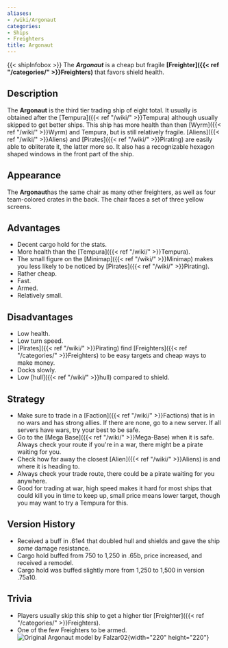 ```yaml
---
aliases:
- /wiki/Argonaut
categories:
- Ships
- Freighters
title: Argonaut
---
```


{{< shipInfobox >}} The **_Argonaut_** is a cheap but fragile **[Freighter]({{< ref "/categories/" >}}Freighters)** that favors shield health.

## Description

The **Argonaut** is the third tier trading ship of eight total. It usually is obtained after the [Tempura]({{< ref "/wiki/" >}}Tempura) although usually skipped to get better ships. This ship has more health than then [Wyrm]({{< ref "/wiki/" >}}Wyrm) and Tempura, but is still relatively fragile. [Aliens]({{< ref "/wiki/" >}}Aliens) and [Pirates]({{< ref "/wiki/" >}}Pirating) are easily able to obliterate it, the latter more so. It also has a recognizable hexagon shaped windows in the front part of the ship.

## Appearance

The **Argonaut**has the same chair as many other freighters, as well as four team-colored crates in the back. The chair faces a set of three yellow screens.

## Advantages

- Decent cargo hold for the stats.
- More health than the [Tempura]({{< ref "/wiki/" >}}Tempura).
- The small figure on the [Minimap]({{< ref "/wiki/" >}}Minimap) makes you less likely to be noticed by [Pirates]({{< ref "/wiki/" >}}Pirating).
- Rather cheap.
- Fast.
- Armed.
- Relatively small.

## Disadvantages

- Low health.
- Low turn speed.
- [Pirates]({{< ref "/wiki/" >}}Pirating) find [Freighters]({{< ref "/categories/" >}}Freighters) to be easy targets and cheap ways to make money.
- Docks slowly.
- Low [hull]({{< ref "/wiki/" >}}hull) compared to shield.

## Strategy

- Make sure to trade in a [Faction]({{< ref "/wiki/" >}}Factions) that is in no wars and has strong allies. If there are none, go to a new server. If all servers have wars, try your best to be safe.
- Go to the [Mega Base]({{< ref "/wiki/" >}}Mega-Base) when it is safe. Always check your route if you're in a war, there might be a pirate waiting for you.
- Check how far away the closest [Alien]({{< ref "/wiki/" >}}Aliens) is and where it is heading to.
- Always check your trade route, there could be a pirate waiting for you anywhere.
- Good for trading at war, high speed makes it hard for most ships that could kill you in time to keep up, small price means lower target, though you may want to try a Tempura for this.

## Version History 

- Received a buff in .61e4 that doubled hull and shields and gave the ship _some_ damage resistance.
- Cargo hold buffed from 750 to 1,250 in .65b, price increased, and received a remodel.
- Cargo hold was buffed slightly more from 1,250 to 1,500 in version .75a10.

## Trivia

- Players usually skip this ship to get a higher tier [Freighter]({{< ref "/categories/" >}}Freighters).
- One of the few Freighters to be armed.![Original Argonaut model by
Falzar02](Argonaut.png "Original Argonaut model by Falzar02"){width="220" height="220"}